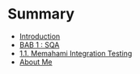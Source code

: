 # Summary

* [Introduction](README.md)
* [BAB 1 : SQA](chapter1.md)
* [1.1. Memahami Integration Testing](memahami-integration-testing.md)
* [About Me](about-me.md)


